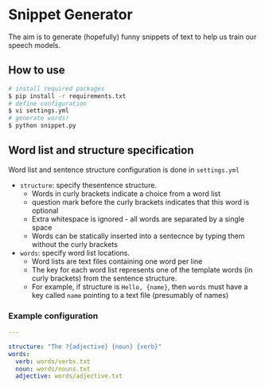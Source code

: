 # Snippet Generator

The aim is to generate (hopefully) funny snippets of text to help us train our speech models.

## How to use

```bash
# install required packages
$ pip install -r requirements.txt
# define configuration
$ vi settings.yml
# generate words!
$ python snippet.py
```

## Word list and structure specification

Word list and sentence structure configuration is done in `settings.yml`
- `structure`: specify thesentence structure.
  - Words in curly brackets indicate a choice from a word list
  - question mark before the curly brackets indicates that this word is optional
  - Extra whitespace is ignored - all words are separated by a single space
  - Words can be statically inserted into a sentecnce by typing them without the curly brackets
- `words`: specify word list locations.
  - Word lists are text files containing one word per line
  - The key for each word list represents one of the template words (in curly brackets) from the sentence structure.
  - For example, if structure is `Hello, {name}`, then `words` must have a key called `name` pointing to a text file
    (presumably of names)

### Example configuration
```yaml
---

structure: "The ?{adjective} {noun} {verb}"
words:
  verb: words/verbs.txt 
  noun: words/nouns.txt 
  adjective: words/adjective.txt

```

